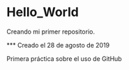 # Hello_World
Creando mi primer repositorio.

*** Creado el 28 de agosto de 2019

Primera práctica sobre el uso de GitHub
